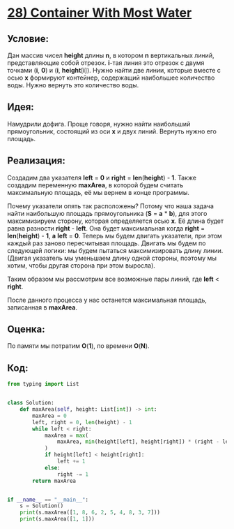 # [**28) Container With Most Water**](https://leetcode.com/problems/container-with-most-water/description/)

## **Условие:**

Дан массив чисел **height** длины **n**, в котором **n** вертикальных линий, представляющие собой отрезок. **i**-тая линия это отрезок с двумя точками (**i**, **0**) и (**i**, **height**[**i**]). Нужно найти две линии, которые вместе с осью **x** формируют контейнер, содержащий наибольшее количество воды. Нужно вернуть это количество воды.

## **Идея:**

Намудрили дофига. Проще говоря, нужно найти наибольший прямоугольник, состоящий из оси **x** и двух линий. Вернуть нужно его площадь.

## **Реализация:**

Создадим два указателя **left** = **0** и **right** = **len**(**height**) - **1**. Также создадим переменную **maxArea**, в которой будем считать максимальную площадь, её мы вернем в конце программы.

Почему указатели опять так расположены? Потому что наша задача найти наибольшую площадь прямоугольника (**S** = **a** * **b**), для этого максимизируем сторону, которая определяется осью **x**. Её длина будет равна разности **right** - **left**. Она будет максимальная когда **right** = **len**(**height**) - **1**, **a** **left** = **0**. Теперь мы будем двигать указатели, при этом каждый раз заново пересчитывая площадь. Двигать мы будем по следующей логики: мы будем пытаться максимизировать длину линии. (Двигая указатель мы уменьшаем длину одной стороны, поэтому мы хотим, чтобы другая сторона при этом выросла).

Таким образом мы рассмотрим все возможные пары линий, где **left** < **right**.

После данного процесса у нас останется максимальная площадь, записанная в **maxArea**.



## **Оценка:**

По памяти мы потратим **O**(**1**), по времени **O**(**N**).

## Код:
```python
from typing import List


class Solution:
    def maxArea(self, height: List[int]) -> int:
        maxArea = 0
        left, right = 0, len(height) - 1
        while left < right:
            maxArea = max(
                maxArea, min(height[left], height[right]) * (right - left)
            )
            if height[left] < height[right]:
                left += 1
            else:
                right -= 1
        return maxArea


if __name__ == "__main__":
    s = Solution()
    print(s.maxArea([1, 8, 6, 2, 5, 4, 8, 3, 7]))
    print(s.maxArea([1, 1]))

```

